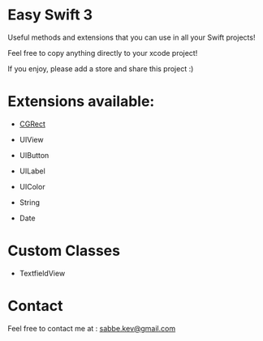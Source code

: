 # Easy Swift 3

Useful methods and extensions that you can use in all your Swift projects!

Feel free to copy anything directly to your xcode project!

If you enjoy, please add a store and share this project :)

# Extensions available:

- [CGRect](../EasySwift/EasySwift/EasySwift/CGRect.swift)

- UIView

- UIButton

- UILabel

- UIColor

- String

- Date

# Custom Classes

- TextfieldView

# Contact

Feel free to contact me at : sabbe.kev@gmail.com

